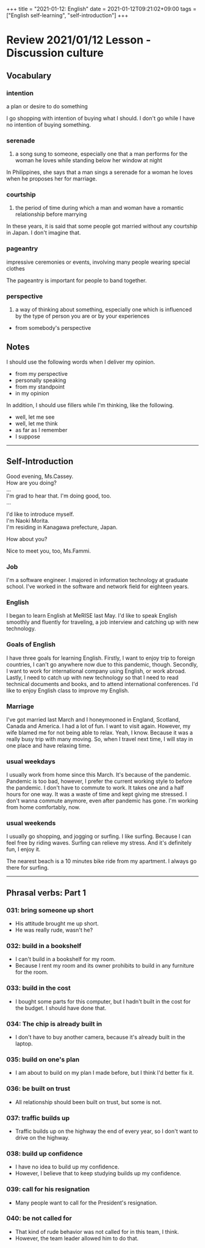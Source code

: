 +++
title =  "2021-01-12: English"
date = 2021-01-12T09:21:02+09:00
tags = ["English self-learning", "self-introduction"]
+++

# Review 2021/01/12 Lesson - Discussion culture

## Vocabulary

### intention
a plan or desire to do something

I go shopping with intention of buying what I should.
I don't go while I have no intention of buying something.

### serenade
1. a song sung to someone, especially one that a man performs for the woman he loves while standing below her window at night

In Philippines, she says that a man sings a serenade for a woman he loves when he proposes her for marriage.

### courtship
1. the period of time during which a man and woman have a romantic relationship before marrying

In these years, it is said that some people got married without any courtship in Japan. I don't imagine that.

### pageantry
impressive ceremonies or events, involving many people wearing special clothes

The pageantry is important for people to band together.

### perspective
1. a way of thinking about something, especially one which is influenced by the type of person you are or by your experiences  
* from somebody's perspective

## Notes
I should use the following words when I deliver my opinion.
* from my perspective
* personally speaking
* from my standpoint
* in my opinion

In addition, I should use fillers while I'm thinking, like the following.
* well, let me see
* well, let me think
* as far as I remember
* I suppose

- - -

## Self-Introduction

Good evening, Ms.Cassey.  
How are you doing?  
...  
I'm grad to hear that. I'm doing good, too.  
...  

I'd like to introduce myself.  
I'm Naoki Morita.  
I'm residing in Kanagawa prefecture, Japan.  

How about you?

Nice to meet you, too, Ms.Fammi.

### Job

I'm a software engineer.
I majored in information technology at graduate school.
I've worked in the software and network field for eighteen years.

### English

I began to learn English at MeRISE last May.
I'd like to speak English smoothly and fluently for traveling, a job interview and catching up with new technology.

### Goals of English

I have three goals for learning English.
Firstly, I want to enjoy trip to foreign countries, I can't go anywhere now due to this pandemic, though.
Secondly, I want to work for international company using English, or work abroad.
Lastly, I need to catch up with new technology so that I need to read technical documents and books, and to attend international conferences.
I'd like to enjoy English class to improve my English.

### Marriage

I've got married last March and I honeymooned in England, Scotland, Canada and America.
I had a lot of fun. I want to visit again.
However, my wife blamed me for not being able to relax.
Yeah, I know. Because it was a really busy trip with many moving.
So, when I travel next time, I will stay in one place and have relaxing time.

### usual weekdays

I usually work from home since this March.
It's because of the pandemic.
Pandemic is too bad, however,
I prefer the current working style to before the pandemic.
I don't have to commute to work. It takes one and a half hours for one way.
It was a waste of time and kept giving me stressed.
I don't wanna commute anymore, even after pandemic has gone.
I'm working from home comfortably, now.

### usual weekends

I usually go shopping, and jogging or surfing.
I like surfing.
Because I can feel free by riding waves.
Surfing can relieve my stress.
And it's definitely fun, I enjoy it.

The nearest beach is a 10 minutes bike ride from my apartment.
I always go there for surfing.
- - -

## Phrasal verbs: Part 1

### 031: **bring** someone **up** short

- His attitude brought me up short.
- He was really rude, wasn't he?

### 032: **build in** a bookshelf

- I can't build in a bookshelf for my room.
- Because I rent my room and its owner prohibits to build in any furniture for the room.

### 033: **build in** the cost

- I bought some parts for this computer, but I hadn't built in the cost for the budget. I should have done that.

### 034: The chip is already **built in**

- I don't have to buy another camera, because it's already built in the laptop.

### 035: **build on** one's plan

- I am about to build on my plan I made before, but I think I'd better fix it.

### 036: be **built on** trust

- All relationship should been built on trust, but some is not.

### 037: traffic **builds up**

- Traffic builds up on the highway the end of every year, so I don't want to drive on the highway.

### 038: **build up** confidence

- I have no idea to build up my confidence.
- However, I believe that to keep studying builds up my confidence.

### 039: **call for** his resignation

- Many people want to call for the President's resignation.

### 040: be not **called for**

- That kind of rude behavior was not called for in this team, I think.
- However, the team leader allowed him to do that.
